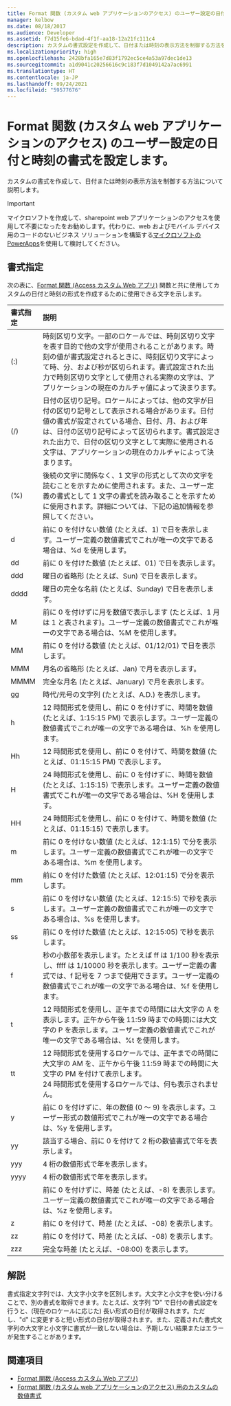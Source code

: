 ```yaml
---
title: Format 関数 (カスタム web アプリケーションのアクセス) のユーザー設定の日付と時刻の書式を設定します。
manager: kelbow
ms.date: 08/18/2017
ms.audience: Developer
ms.assetid: f7d15fe6-bdad-4f1f-aa18-12a21fc111c4
description: カスタムの書式設定を作成して、日付または時刻の表示方法を制御する方法を説明します。
ms.localizationpriority: high
ms.openlocfilehash: 2428bfa165e7d83f1792ec5ce4a53a97dec1de13
ms.sourcegitcommit: a1d9041c20256616c9c183f7d1049142a7ac6991
ms.translationtype: HT
ms.contentlocale: ja-JP
ms.lasthandoff: 09/24/2021
ms.locfileid: "59577676"
---
```

# <a name="custom-date-and-time-formats-for-the-format-function-access-custom-web-app"></a>Format 関数 (カスタム web アプリケーションのアクセス) のユーザー設定の日付と時刻の書式を設定します。

カスタムの書式を作成して、日付または時刻の表示方法を制御する方法について説明します。
  
> [!IMPORTANT]
> マイクロソフトを作成して、sharepoint web アプリケーションのアクセスを使用して不要になったをお勧めします。代わりに、web およびモバイル デバイス用のコードのないビジネス ソリューションを構築する[マイクロソフトの PowerApps](https://powerapps.microsoft.com/en-us/)を使用して検討してください。 
  
## <a name="format-specifications"></a>書式指定

次の表に、[Format 関数 (Access カスタム Web アプリ)](format-function-access-custom-web-app.md) 関数と共に使用してカスタムの日付と時刻の形式を作成するために使用できる文字を示します。 
  
|**書式指定**|**説明**|
|:-----|:-----|
|(:)  <br/> |時刻区切り文字。一部のロケールでは、時刻区切り文字を表す目的で他の文字が使用されることがあります。時刻の値が書式設定されるときに、時刻区切り文字によって時、分、および秒が区切られます。書式設定された出力で時刻区切り文字として使用される実際の文字は、アプリケーションの現在のカルチャ値によって決まります。  <br/> |
|(/)  <br/> |日付の区切り記号。ロケールによっては、他の文字が日付の区切り記号として表示される場合があります。日付値の書式が設定されている場合、日付、月、および年は、日付の区切り記号によって区切られます。書式設定された出力で、日付の区切り文字として実際に使用される文字は、アプリケーションの現在のカルチャによって決まります。  <br/> |
|(%)  <br/> |後続の文字に関係なく、1 文字の形式として次の文字を読むことを示すために使用されます。また、ユーザー定義の書式として 1 文字の書式を読み取ることを示すために使用されます。詳細については、下記の追加情報を参照してください。  <br/> |
|d  <br/> |前に 0 を付けない数値 (たとえば、1) で日を表示します。ユーザー定義の数値書式でこれが唯一の文字である場合は、%d を使用します。  <br/> |
|dd  <br/> |前に 0 を付けた数値 (たとえば、01) で日を表示します。  <br/> |
|ddd  <br/> |曜日の省略形 (たとえば、Sun) で日を表示します。  <br/> |
|dddd  <br/> |曜日の完全な名前 (たとえば、Sunday) で日を表示します。  <br/> |
|M  <br/> |前に 0 を付けずに月を数値で表示します (たとえば、1 月は 1 と表されます)。ユーザー定義の数値書式でこれが唯一の文字である場合は、%M を使用します。  <br/> |
|MM  <br/> |前に 0 を付ける数値 (たとえば、01/12/01) で日を表示します。  <br/> |
|MMM  <br/> |月名の省略形 (たとえば、Jan) で月を表示します。  <br/> |
|MMMM  <br/> |完全な月名 (たとえば、January) で月を表示します。  <br/> |
|gg  <br/> |時代/元号の文字列 (たとえば、A.D.) を表示します。  <br/> |
|h  <br/> |12 時間形式を使用し、前に 0 を付けずに、時間を数値 (たとえば、1:15:15 PM) で表示します。ユーザー定義の数値書式でこれが唯一の文字である場合は、%h を使用します。  <br/> |
|Hh  <br/> |12 時間形式を使用し、前に 0 を付けて、時間を数値 (たとえば、01:15:15 PM) で表示します。  <br/> |
|H  <br/> |24 時間形式を使用し、前に 0 を付けずに、時間を数値 (たとえば、1:15:15) で表示します。ユーザー定義の数値書式でこれが唯一の文字である場合は、%H を使用します。  <br/> |
|HH  <br/> |24 時間形式を使用し、前に 0 を付けて、時間を数値 (たとえば、01:15:15) で表示します。  <br/> |
|m  <br/> |前に 0 を付けない数値 (たとえば、12:1:15) で分を表示します。ユーザー定義の数値書式でこれが唯一の文字である場合は、%m を使用します。  <br/> |
|mm  <br/> |前に 0 を付けた数値 (たとえば、12:01:15) で分を表示します。  <br/> |
|s  <br/> |前に 0 を付けない数値 (たとえば、12:15:5) で秒を表示します。ユーザー定義の数値書式でこれが唯一の文字である場合は、%s を使用します。  <br/> |
|ss  <br/> |前に 0 を付けた数値 (たとえば、12:15:05) で秒を表示します。  <br/> |
|f  <br/> |秒の小数部を表示します。たとえば ff は 1/100 秒を表示し、ffff は 1/10000 秒を表示します。ユーザー定義の書式では、f 記号を 7 つまで使用できます。ユーザー定義の数値書式でこれが唯一の文字である場合は、%f を使用します。  <br/> |
|t  <br/> |12 時間形式を使用し、正午までの時間には大文字の A を表示します。正午から午後 11:59 時までの時間には大文字の P を表示します。ユーザー定義の数値書式でこれが唯一の文字である場合は、%t を使用します。  <br/> |
|tt  <br/> |12 時間形式を使用するロケールでは、正午までの時間に大文字の AM を、正午から午後 11:59 時までの時間に大文字の PM を付けて表示します。  <br/> 24 時間形式を使用するロケールでは、何も表示されません。  <br/> |
|y  <br/> |前に 0 を付けずに、年の数値 (0 ～ 9) を表示します。ユーザー形式の数値形式でこれが唯一の文字である場合は、%y を使用します。  <br/> |
|yy  <br/> |該当する場合、前に 0 を付けて 2 桁の数値書式で年を表示します。  <br/> |
|yyy  <br/> |4 桁の数値形式で年を表示します。  <br/> |
|yyyy  <br/> |4 桁の数値形式で年を表示します。  <br/> |
||前に 0 を付けずに、時差 (たとえば、-8) を表示します。ユーザー定義の数値書式でこれが唯一の文字である場合は、%z を使用します。  <br/> |
|z  <br/> |前に 0 を付けて、時差 (たとえば、-08) を表示します。  <br/> |
|zz  <br/> |前に 0 を付けて、時差 (たとえば、-08) を表示します。  <br/> |
|zzz  <br/> |完全な時差 (たとえば、-08:00) を表示します。  <br/> |
   
## <a name="remarks"></a>解説

書式指定文字列では、大文字小文字を区別します。大文字と小文字を使い分けることで、別の書式を取得できます。たとえば、文字列 "D" で日付の書式設定を行うと、(現在のロケールに応じた) 長い形式の日付が取得されます。ただし、"d" に変更すると短い形式の日付が取得されます。また、定義された書式文字列の大文字と小文字に書式が一致しない場合は、予期しない結果またはエラーが発生することがあります。
  
## <a name="see-also"></a>関連項目

- [Format 関数 (Access カスタム Web アプリ)](format-function-access-custom-web-app.md) 
- [Format 関数 (カスタム web アプリケーションのアクセス) 用のカスタムの数値書式](custom-numeric-formats-for-the-format-function-access-custom-web-app.md)
  

